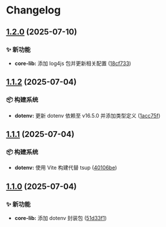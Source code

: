 # Changelog

## [1.2.0](https://github.com/CandriaJS/core-lib/compare/dotenv-v1.1.2...dotenv-v1.2.0) (2025-07-10)


### ✨ 新功能

* **core-lib:** 添加 log4js 包并更新相关配置 ([18cf733](https://github.com/CandriaJS/core-lib/commit/18cf733ae11753728601982fca80b99c226f4e5c))

## [1.1.2](https://github.com/CandriaJS/core-lib/compare/dotenv-v1.1.1...dotenv-v1.1.2) (2025-07-04)


### 📦️ 构建系统

* **dotenv:** 更新 dotenv 依赖至 v16.5.0 并添加类型定义 ([1acc75f](https://github.com/CandriaJS/core-lib/commit/1acc75f1def8c6bb516859de90864b9c3a9b2b51))

## [1.1.1](https://github.com/CandriaJS/core-lib/compare/dotenv-v1.1.0...dotenv-v1.1.1) (2025-07-04)


### 📦️ 构建系统

* **dotenv:** 使用 Vite 构建代替 tsup ([40106be](https://github.com/CandriaJS/core-lib/commit/40106be26ad6cc719d11eaa204ebbc40e528e36f))

## [1.1.0](https://github.com/CandriaJS/core-lib/compare/dotenv-v1.0.0...dotenv-v1.1.0) (2025-07-04)


### ✨ 新功能

* **core-lib:** 添加 dotenv 封装包 ([51d33f1](https://github.com/CandriaJS/core-lib/commit/51d33f1efc5aa225217229dae62677a51d4ac880))
